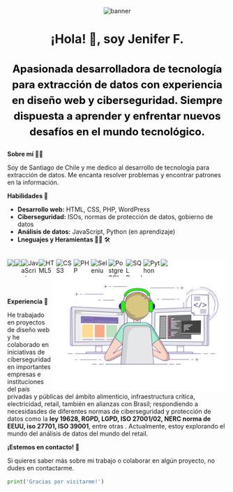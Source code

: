 <div align="center">
  <img src="https://img.freepik.com/vector-premium/tecnologia-diseno-arte-moderno-cabeza-humana-gafas-vr-innovaciones-herramientas-creativas_88272-4939.jpg?w=2000" alt="banner" style="max-width: 100%; height: auto; object-fit: cover;">
</div>

<h1 align="center">¡Hola! 👋, soy Jenifer F.</h1>

<h3 align="center" style="color: black; font-size: 24px; line-height: 1.5;">Apasionada desarrolladora de tecnología para extracción de datos con experiencia en diseño web y ciberseguridad. Siempre dispuesta a aprender y enfrentar nuevos desafíos en el mundo tecnológico.</h3>


**Sobre mí 👩‍💻**

Soy de Santiago de Chile  y me dedico al desarrollo de tecnología para extracción de datos. Me encanta resolver problemas y encontrar patrones en la información.

**Habilidades 🚀**

* **Desarrollo web:** HTML, CSS, PHP, WordPress
* **Ciberseguridad:** ISOs, normas de protección de datos, gobierno de datos
* **Análisis de datos:** JavaScript, Python (en aprendizaje)
* **Lneguajes y Heramientas 👩‍💻** 🛠️
<br>
<img align="right" alt="Coding" width="400" src="https://raw.githubusercontent.com/devSouvik/devSouvik/master/gif3.gif">
<div style="display: flex; align-items: center;">
  <img src="https://verveindustrial.com/wp-content/uploads/2020/10/d3df7c_fc4a56f18b2547c683770474e37f56b8_mv2.jpg" height="40">
  <img src="https://encrypted-tbn0.gstatic.com/images?q=tbn:ANd9GcTQ9R2V_D4JEw-jjmgDkka2hTjukU_VXA1qjb7wN_AXw8Ri5IobGA7XrR1Yx6ElTJec9So" height="40">
  <img src="https://upload.wikimedia.org/wikipedia/commons/thumb/9/99/Unofficial_JavaScript_logo_2.svg/320px-Unofficial_JavaScript_logo_2.svg.png" alt="JavaScript" width="40" height="40">
  <img src="https://upload.wikimedia.org/wikipedia/commons/6/61/HTML5_logo_and_wordmark.svg" alt="HTML5" width="40" height="40">
  <img src="https://simpleicons.org/icons/css3.svg" alt="CSS3" width="40" height="40">
  <img src="https://simpleicons.org/icons/php.svg" alt="PHP" width="40" height="40">
  <img src="https://upload.wikimedia.org/wikipedia/commons/thumb/d/d5/Selenium_Logo.png/220px-Selenium_Logo.png" alt="Selenium" width="40" height="40">
  <img src="https://www.todopostgresql.com/wp-content/uploads/2018/07/curso1-2.png" alt="PostgreSQL" width="40" height="40">
  <img src="https://upload.wikimedia.org/wikipedia/en/thumb/6/68/Oracle_SQL_Developer_logo.svg/1200px-Oracle_SQL_Developer_logo.svg.png" alt="SQL Developer" width="40" height="40">  
  <img src="https://upload.wikimedia.org/wikipedia/commons/thumb/c/c3/Python-logo-notext.svg/640px-Python-logo-notext.svg.png" alt="Python" width="40" height="40">
  <img src="https://miro.medium.com/v2/resize:fit:772/0*oN9jA-Ad3mRlPAYy.png" height="40">
</div>

<br>
<br>

**Experiencia 💼**

He trabajado en proyectos de diseño web y he colaborado en iniciativas de ciberseguridad en importantes empresas e instituciones del país privadas y públicas del ámbito alimenticio, infraestructura crítica, electricidad, retail, también en alianzas con Brasil; respondiendo a necesidasdes de diferentes normas de ciberseguridad y protección de datos como la **ley 19628, RGPD, LGPD, ISO 27001/02, NERC norma de EEUU, iso 27701, ISO 39001**, entre otras . Actualmente, estoy explorando el mundo del análisis de datos del mundo del retail.

**¡Estemos en contacto! 🤝**

Si quieres saber más sobre mi trabajo o colaborar en algún proyecto, no dudes en contactarme.

```python
print('Gracias por visitarme!')
```
